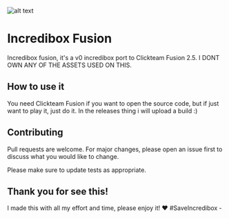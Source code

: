 ![alt text](https://i.imgur.com/YbMNaZh.png)

# Incredibox Fusion

Incredibox fusion, it's a v0 incredibox port to Clickteam Fusion 2.5.
I DONT OWN ANY OF THE ASSETS USED ON THIS.

## How to use it

You need Clickteam Fusion if you want to open the source code, but if just want to play it, just do it.
In the releases thing i will upload a build :)

## Contributing

Pull requests are welcome. For major changes, please open an issue first
to discuss what you would like to change.

Please make sure to update tests as appropriate.

## Thank you for see this!

I made this with all my effort and time, please enjoy it! ❤️
#SaveIncredibox -
